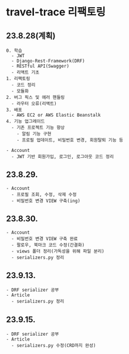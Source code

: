# travel-trace 리팩토링
## 23.8.28(계획)
```
0. 학습
  - JWT
  - Django-Rest-Framework(DRF)
  - RESTful API(Swagger)
  - 리액트 기초
1. 리팩토링
  - 코드 정리
  - 모듈화
2. 버그 픽스 및 에러 핸들링
  - 라우터 오류(리액트)
3. 배포
  - AWS EC2 or AWS Elastic Beanstalk
4. 기능 업그레이드
  - 기존 프로젝트 기능 향상
    - 알림 기능 구현
    - 프로필 업데이트, 비밀번호 변경, 회원탈퇴 기능 등

- Account
  - JWT 기반 회원가입, 로그인, 로그아웃 코드 정리
```

## 23.8.29.
```
- Account
  - 프로필 조회, 수정, 삭제 수정
  - 비밀번호 변경 VIEW 구축(ing)
```

## 23.8.30.
```
- Account
  - 비밀번호 변경 VIEW 구축 완료
  - 팔로우, 북마크 코드 수정(간결화)
  - views 폴더 정리(가독성을 위해 파일 분리)
  - serializers.py 정리
```

## 23.9.13.
```
- DRF serializer 공부
- Article
  - serializers.py 정리
```

## 23.9.15.
```
- DRF serializer 공부
- Article
  - serializers.py 수정(CRD까지 완성)
```
